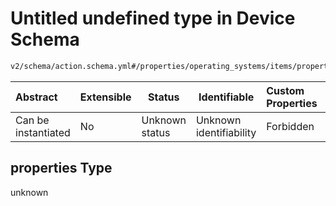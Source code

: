 # Untitled undefined type in Device Schema

```txt
v2/schema/action.schema.yml#/properties/operating_systems/items/properties/steps/items/properties/actions/items/oneOf/26/properties/core:manual_download/properties
```




| Abstract            | Extensible | Status         | Identifiable            | Custom Properties | Additional Properties | Access Restrictions | Defined In                                                           |
| :------------------ | ---------- | -------------- | ----------------------- | :---------------- | --------------------- | ------------------- | -------------------------------------------------------------------- |
| Can be instantiated | No         | Unknown status | Unknown identifiability | Forbidden         | Allowed               | none                | [device.schema.json\*](../device.schema.json "open original schema") |

## properties Type

unknown

